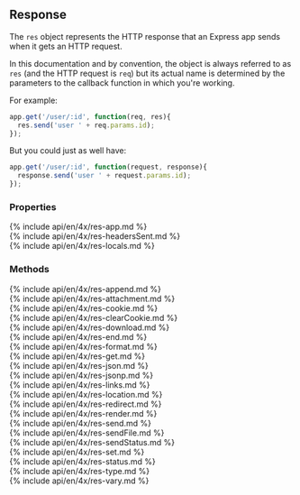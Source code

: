 <h2>Response</h2>

The `res` object represents the HTTP response that an Express app sends when it gets an HTTP request.

In this documentation and by convention,
the object is always referred to as `res` (and the HTTP request is `req`) but its actual name is determined
by the parameters to the callback function in which you're working.

For example:

~~~js
app.get('/user/:id', function(req, res){
  res.send('user ' + req.params.id);
});
~~~

But you could just as well have:

~~~js
app.get('/user/:id', function(request, response){
  response.send('user ' + request.params.id);
});
~~~

<h3 id='res.properties'>Properties</h3>

<section markdown="1">
  {% include api/en/4x/res-app.md %}
</section>

<section markdown="1">
  {% include api/en/4x/res-headersSent.md %}
</section>

<section markdown="1">
  {% include api/en/4x/res-locals.md %}
</section>

<h3 id='res.methods'>Methods</h3>

<section markdown="1">
  {% include api/en/4x/res-append.md %}
</section>

<section markdown="1">
  {% include api/en/4x/res-attachment.md %}
</section>

<section markdown="1">
  {% include api/en/4x/res-cookie.md %}
</section>

<section markdown="1">
  {% include api/en/4x/res-clearCookie.md %}
</section>

<section markdown="1">
  {% include api/en/4x/res-download.md %}
</section>

<section markdown="1">
  {% include api/en/4x/res-end.md %}
</section>

<section markdown="1">
  {% include api/en/4x/res-format.md %}
</section>

<section markdown="1">
  {% include api/en/4x/res-get.md %}
</section>

<section markdown="1">
  {% include api/en/4x/res-json.md %}
</section>

<section markdown="1">
  {% include api/en/4x/res-jsonp.md %}
</section>

<section markdown="1">
  {% include api/en/4x/res-links.md %}
</section>

<section markdown="1">
  {% include api/en/4x/res-location.md %}
</section>

<section markdown="1">
  {% include api/en/4x/res-redirect.md %}
</section>

<section markdown="1">
  {% include api/en/4x/res-render.md %}
</section>

<section markdown="1">
  {% include api/en/4x/res-send.md %}
</section>

<section markdown="1">
  {% include api/en/4x/res-sendFile.md %}
</section>

<section markdown="1">
  {% include api/en/4x/res-sendStatus.md %}
</section>

<section markdown="1">
  {% include api/en/4x/res-set.md %}
</section>

<section markdown="1">
  {% include api/en/4x/res-status.md %}
</section>

<section markdown="1">
  {% include api/en/4x/res-type.md %}
</section>

<section markdown="1">
  {% include api/en/4x/res-vary.md %}
</section>
